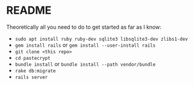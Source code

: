 # README

Theoretically all you need to do to get started as far as I know:

- `sudo apt install ruby ruby-dev sqlite3 libsqlite3-dev zlibs1-dev`
- `gem install rails` or `gem install --user-install rails`
- `git clone <this repo>`
- `cd pastecrypt`
- `bundle install` or `bundle install --path vendor/bundle`
- `rake db:migrate`
- `rails server`
